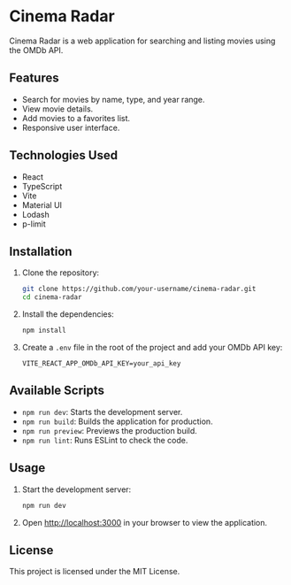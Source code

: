 # Cinema Radar

Cinema Radar is a web application for searching and listing movies using the OMDb API.

## Features

- Search for movies by name, type, and year range.
- View movie details.
- Add movies to a favorites list.
- Responsive user interface.

## Technologies Used

- React
- TypeScript
- Vite
- Material UI
- Lodash
- p-limit

## Installation

1. Clone the repository:
    ```sh
    git clone https://github.com/your-username/cinema-radar.git
    cd cinema-radar
    ```

2. Install the dependencies:
    ```sh
    npm install
    ```

3. Create a `.env` file in the root of the project and add your OMDb API key:
    ```env
    VITE_REACT_APP_OMDb_API_KEY=your_api_key
    ```

## Available Scripts

- `npm run dev`: Starts the development server.
- `npm run build`: Builds the application for production.
- `npm run preview`: Previews the production build.
- `npm run lint`: Runs ESLint to check the code.

## Usage

1. Start the development server:
    ```sh
    npm run dev
    ```

2. Open [http://localhost:3000](http://localhost:3000) in your browser to view the application.

## License

This project is licensed under the MIT License.

